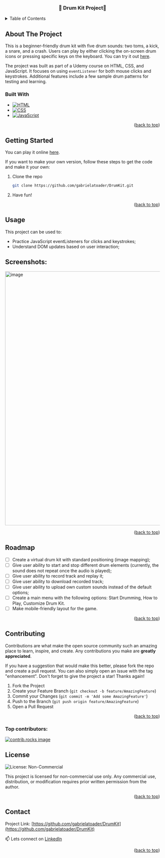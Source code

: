 <h3 align="center">🥁 Drum Kit Project🥁</h3>

<!-- TABLE OF CONTENTS -->
<details>
  <summary>Table of Contents</summary>
  <ol>
    <li>
      <a href="#about-the-project">About The Project</a>
      <ul>
        <li><a href="#built-with">Built With</a></li>
      </ul>
    </li>
    <li>
      <a href="#getting-started">Getting Started</a>      
    </li>
    <li><a href="#usage">Usage</a></li>
    <li>
      <a href="#screenshots">Screenshots</a>
    </li>
    <li><a href="#roadmap">Roadmap</a></li>
    <li><a href="#license">License</a></li>
    <li><a href="#contributing">Contributions</a></li>
    <li><a href="#contact">Contact</a></li>    
  </ol>
</details>

<!-- ABOUT THE PROJECT -->
## About The Project

This is a beginner-friendly drum kit with five drum sounds: two toms, a kick, a snare, and a crash. Users can play by either clicking the on-screen drum icons or pressing specific keys on the keyboard.
You can try it out [here](https://gabrielatoader.github.io/DrumKit/).
 
The project was built as part of a Udemy course on HTML, CSS, and JavaScript. It focuses on using `eventListener` for both mouse clicks and keystrokes. Additional features include a few sample drum patterns for testing and learning.

### Built With

* [![HTML][html-shield]][html-url]
* [![CSS][css-shield]][css-url]
* [![JavaScript][javascript-shield]][javascript-url]

<p align="right">(<a href="#readme-top">back to top</a>)</p>

<!-- GETTING STARTED -->
## Getting Started

You can play it online [here](https://gabrielatoader.github.io/DrumKit/).

If you want to make your own version, follow these steps to get the code and make it your own:

1. Clone the repo
   ```sh
   git clone https://github.com/gabrielatoader/DrumKit.git
   ```
2. Have fun!

<p align="right">(<a href="#readme-top">back to top</a>)</p>



<!-- USAGE EXAMPLES -->
## Usage

This project can be used to:
* Practice JavaScript eventListeners for clicks and keystrokes;
* Understand DOM updates based on user interaction;

## Screenshots:
<img width="997" height="826" alt="image" src="https://github.com/user-attachments/assets/27af1d85-e2d2-483e-8ed4-f172a055bbab" />


<p align="right">(<a href="#readme-top">back to top</a>)</p>



<!-- ROADMAP -->
## Roadmap

- [ ] Create a virtual drum kit with standard positioning (image mapping);
- [ ] Give user ability to start and stop different drum elements (currently, the sound does not repeat once the audio is played);
- [ ] Give user ability to record track and replay it;
- [ ] Give user ability to download recorded track;
- [ ] Give user ability to upload own custom sounds instead of the default options;
- [ ] Create a main menu with the following options: Start Drumming, How to Play, Customize Drum Kit.
- [ ] Make mobile-friendly layout for the game.

<p align="right">(<a href="#readme-top">back to top</a>)</p>



<!-- CONTRIBUTING -->
## Contributing

Contributions are what make the open source community such an amazing place to learn, inspire, and create. Any contributions you make are **greatly appreciated**.

If you have a suggestion that would make this better, please fork the repo and create a pull request. You can also simply open an issue with the tag "enhancement".
Don't forget to give the project a star! Thanks again!

1. Fork the Project
2. Create your Feature Branch (`git checkout -b feature/AmazingFeature`)
3. Commit your Changes (`git commit -m 'Add some AmazingFeature'`)
4. Push to the Branch (`git push origin feature/AmazingFeature`)
5. Open a Pull Request

<p align="right">(<a href="#readme-top">back to top</a>)</p>

### Top contributors:

<a href="https://github.com/gabrielatoader/DrumKit/graphs/contributors">
  <img src="https://contrib.rocks/image?repo=gabrielatoader/DrumKit" alt="contrib.rocks image" />
</a>



<!-- LICENSE -->
## License

![License: Non-Commercial](https://img.shields.io/badge/license-Non--Commercial-lightgrey)

This project is licensed for non-commercial use only. Any commercial use, distribution, or modification requires prior written permission from the author.

<p align="right">(<a href="#readme-top">back to top</a>)</p>



<!-- CONTACT -->
## Contact

Project Link: [https://github.com/gabrielatoader/DrumKit](https://github.com/gabrielatoader/DrumKit)

📫 Lets connect on [LinkedIn](https://linkedin.com/in/gabriela-toader)

<p align="right">(<a href="#readme-top">back to top</a>)</p>

<!-- MARKDOWN LINKS & IMAGES -->
<!-- https://www.markdownguide.org/basic-syntax/#reference-style-links -->
[linkedin-shield]: https://img.shields.io/badge/-LinkedIn-black.svg?style=for-the-badge&logo=linkedin&colorB=555
[linkedin-url]: https://linkedin.com/in/gabriela-toader

[canva-url]: https://www.canva.com/
[javascript-shield]: https://img.shields.io/badge/JavaScript-323330?style=for-the-badge&logo=javascript&logoColor=F7DF1E
[javascript-url]: https://developer.mozilla.org/en-US/docs/Web/JavaScript
[html-shield]: https://img.shields.io/badge/HTML5-E34F26?style=for-the-badge&logo=html5&logoColor=white
[html-url]: https://developer.mozilla.org/en-US/docs/Web/HTML
[css-shield]: https://img.shields.io/badge/CSS3-1572B6?style=for-the-badge&logo=css3&logoColor=white
[css-url]: https://developer.mozilla.org/en-US/docs/Web/CSS

